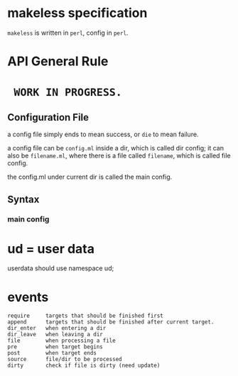 <!-- vim: ft=markdown noet ts=4 sw=4 sts=0
-->
# makeless specification
`makeless` is written in `perl`, config in `perl`.

# API General Rule
<h1><code> WORK IN PROGRESS. </code></h1>

## Configuration File
a config file simply ends to mean success, or `die` to mean failure.

a config file can be `config.ml` inside a dir, which is called dir config;
it can also be `filename.ml`, where there is a file called `filename`,
which is called file config.

the config.ml under current dir is called the main config.

## Syntax
### main config
# ud = user data
userdata should use namespace ud;

# events

	require		targets that should be finished first
	append		targets that should be finished after current target.
	dir_enter	when entering a dir
	dir_leave	when leaving a dir
	file		when processing a file
	pre			when target begins
	post		when target ends
	source		file/dir to be processed
	dirty		check if file is dirty (need update)

